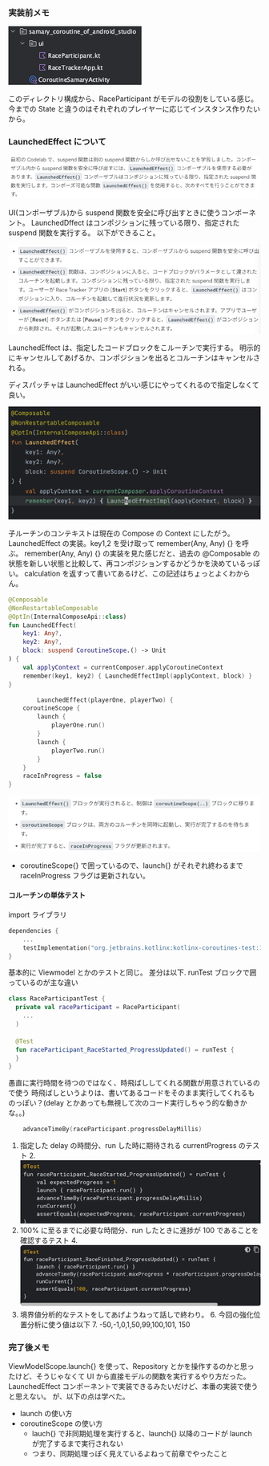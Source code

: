 ### 実装前メモ
![img.png](img.png)

このディレクトリ構成から、RaceParticipant がモデルの役割をしている感じ。
今までの State と違うのはそれぞれのプレイヤーに応じてインスタンス作りたいから。

### LaunchedEffect について

![img_1.png](img_1.png)

UI(コンポーザブル)から suspend 関数を安全に呼び出すときに使うコンポーネント。
LaunchedDffect はコンポジションに残っている限り、指定された suspend 関数を実行する。
以下ができること。

![img_2.png](img_2.png)

LaunchedEffect は、指定したコードブロックをこルーチンで実行する。
明示的にキャンセルしてあげるか、コンポジションを出るとコルーチンはキャンセルされる。

ディスパッチャは LaunchedEffect がいい感じにやってくれるので指定しなくて良い。

![img_3.png](img_3.png)

子ルーチンのコンテキストは現在の Compose の Context にしたがう。
LaunchedEffect の実装。key1,2 を受け取って remember(Any, Any) {} を呼ぶ。
remember(Any, Any) {} の実装を見た感じだと、過去の @Composable の状態を新しい状態と比較して、再コンポジションするかどうかを決めているっぽい。
calculation を返すって書いてあるけど、この記述はちょっとよくわからん。

```kotlin
@Composable
@NonRestartableComposable
@OptIn(InternalComposeApi::class)
fun LaunchedEffect(
    key1: Any?,
    key2: Any?,
    block: suspend CoroutineScope.() -> Unit
) {
    val applyContext = currentComposer.applyCoroutineContext
    remember(key1, key2) { LaunchedEffectImpl(applyContext, block) }
}
```

```kotlin
        LaunchedEffect(playerOne, playerTwo) {
    coroutineScope {
        launch {
            playerOne.run()
        }
        launch {
            playerTwo.run()
        }
    }
    raceInProgress = false
}
```

![img_4.png](img_4.png)

- coroutineScope{} で囲っているので、launch{} がそれぞれ終わるまで raceInProgress フラグは更新されない。

#### コルーチンの単体テスト

import ライブラリ
```kotlin
dependencies {
    ...
    testImplementation("org.jetbrains.kotlinx:kotlinx-coroutines-test:1.6.4")
}
```

基本的に Viewmodel とかのテストと同じ。
差分は以下.
runTest ブロックで囲っているのが主な違い

```kotlin
class RaceParticipantTest {
  private val raceParticipant = RaceParticipant(
    ...
  )

  @Test
  fun raceParticipant_RaceStarted_ProgressUpdated() = runTest {
  }
}
```

愚直に実行時間を待つのではなく、時飛ばししてくれる関数が用意されているので使う
時飛ばしというよりは、書いてあるコードをそのまま実行してくれるものっぽい？(delay とかあっても無視して次のコード実行しちゃう的な動きかな。。)
```kotlin
    advanceTimeBy(raceParticipant.progressDelayMillis)
```

1. 指定した delay の時間分、run した時に期待される currentProgress のテスト
   2. ![img_5.png](img_5.png)
3. 100% に至るまでに必要な時間分、run したときに進捗が 100 であることを確認するテスト
   4. ![img_6.png](img_6.png)
5. 境界値分析的なテストをしてあげようねって話しで終わり。
   6. 今回の強化位置分析に使う値は以下
      7. -50,-1,0,1,50,99,100,101, 150

### 完了後メモ

ViewModelScope.launch{} を使って、Repository とかを操作するのかと思ったけど、そうじゃなくて UI から直接モデルの関数を実行するやり方だった。
LaunchedEffect コンポーネントで実装できるみたいだけど、本番の実装で使うと思えない。
が、以下の点は学べた。
- launch の使い方
- coroutineScope の使い方
  - lauch{} で非同期処理を実行すると、launch{} 以降のコードが launch が完了するまで実行されない
  - つまり、同期処理っぽく見えているよねって前章でやったこと